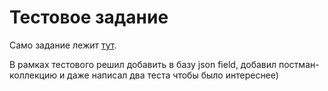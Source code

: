 # Тестовое задание

Само задание лежит [тут](https://github.com/FedorArbuzov/test-task/blob/master/Тестовое%20задание%20(backend).pdf).

В рамках тестового решил добавить в базу json field, добавил постман-коллекцию и даже написал два теста чтобы было интереснее)
